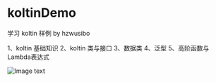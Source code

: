 # koltinDemo
学习 koltin 样例  by hzwusibo

1、koltin 基础知识 
2、koltin 类与接口 
3、数据类
4、泛型 
5、高阶函数与Lambda表达式

![Image text](https://github.com/qq373036876/repositpry/master/img-folder/koltindemo01.png)
